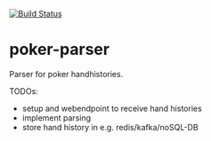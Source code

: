 [![Build Status](https://travis-ci.org/chris060986/poker-parser.svg?branch=master)](https://travis-ci.org/chris060986/poker-parser)

# poker-parser
Parser for poker handhistories.

TODOs:
- setup and webendpoint to receive hand histories
- implement parsing
- store hand history in e.g. redis/kafka/noSQL-DB
